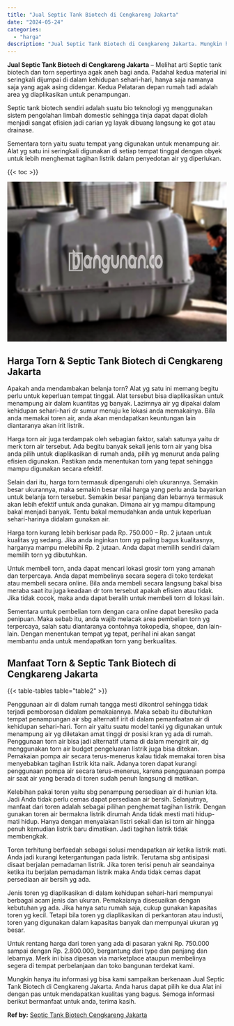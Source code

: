```yaml
---
title: "Jual Septic Tank Biotech di Cengkareng Jakarta"
date: "2024-05-24"
categories: 
  - "harga"
description: "Jual Septic Tank Biotech di Cengkareng Jakarta. Mungkin hanya itu informasi yg bisa kami sampaikan berkenaan Jual Septic Tank Biotech di Cengkareng Jakarta...."
---
```


**Jual Septic Tank Biotech di Cengkareng Jakarta** – Melihat arti Septic tank biotech dan torn sepertinya agak aneh bagi anda. Padahal kedua material ini seringkali dijumpai di dalam kehidupan sehari-hari, hanya saja namanya saja yang agak asing didengar. Kedua Pelataran depan rumah tadi adalah area yg diaplikasikan untuk penampungan.

Septic tank biotech sendiri adalah suatu bio teknologi yg menggunakan sistem pengolahan limbah domestic sehingga tinja dapat dapat diolah menjadi sangat efisien jadi carian yg layak dibuang langsung ke got atau drainase.

Sementara torn yaitu suatu tempat yang digunakan untuk menampung air. Alat yg satu ini seringkali digunakan di setiap tempat tinggal dengan obyek untuk lebih menghemat tagihan listrik dalam penyedotan air yg diperlukan.

{{< toc >}}

![Jual Septic Tank Biotech di Cengkareng Jakarta](/images/jual-bio-septictank-33.png)

## Harga Torn & Septic Tank Biotech di Cengkareng Jakarta

Apakah anda mendambakan belanja torn? Alat yg satu ini memang begitu perlu untuk keperluan tempat tinggal. Alat tersebut bisa diaplikasikan untuk menampung air dalam kuantitas yg banyak. Lazimnya air yg dipakai dalam kehidupan sehari-hari dr sumur menuju ke lokasi anda memakainya. Bila anda memakai toren air, anda akan mendapatkan keuntungan lain diantaranya akan irit listrik.

Harga torn air juga terdampak oleh sebagian faktor, salah satunya yaitu dr merk torn air tersebut. Ada begitu banyak sekali jenis torn air yang bisa anda pilih untuk diaplikasikan di rumah anda, pilih yg menurut anda paling efisien digunakan. Pastikan anda menentukan torn yang tepat sehingga mampu digunakan secara efektif.

Selain dari itu, harga torn termasuk dipengaruhi oleh ukurannya. Semakin besar ukurannya, maka semakin besar nilai harga yang perlu anda bayarkan untuk belanja torn tersebut. Semakin besar panjang dan lebarnya termasuk akan lebih efektif untuk anda gunakan. Dimana air yg mampu ditampung bakal menjadi banyak. Tentu bakal memudahkan anda untuk keperluan sehari-harinya didalam gunakan air.

Harga torn kurang lebih berkisar pada Rp. 750.000 – Rp. 2 jutaan untuk kualitas yg sedang. Jika anda inginkan torn yg paling bagus kualitasnya, harganya mampu melebihi Rp. 2 jutaan. Anda dapat memilih sendiri dalam memilih torn yg dibutuhkan.

Untuk membeli torn, anda dapat mencari lokasi grosir torn yang amanah dan terpercaya. Anda dapat membelinya secara segera di toko terdekat atau membeli secara online. Bila anda membeli secara langsung bakal bisa meraba saat itu juga keadaan dr torn tersebut apakah efisien atau tidak. Jika tidak cocok, maka anda dapat beralih untuk membeli torn di lokasi lain.

Sementara untuk pembelian torn dengan cara online dapat beresiko pada penipuan. Maka sebab itu, anda wajib melacak area pembelian torn yg terpercaya, salah satu diantaranya contohnya tokopedia, shopee, dan lain-lain. Dengan menentukan tempat yg tepat, perihal ini akan sangat membantu anda untuk mendapatkan torn yang berkualitas.

## Manfaat Torn & Septic Tank Biotech di Cengkareng Jakarta

{{< table-tables table="table2" >}}

Penggunaan air di dalam rumah tangga mesti dikontrol sehingga tidak terjadi pemborosan didalam pemakaiannya. Maka sebab itu dibutuhkan tempat penampungan air sbg alternatif irit di dalam pemanfaatan air di kehidupan sehari-hari. Torn air yaitu suatu model tanki yg digunakan untuk menampung air yg diletakan amat tinggi dr posisi kran yg ada di rumah. Penggunaan torn air bisa jadi alternatif utama di dalam mengirit air, dg menggunakan torn air budget pengeluaran listrik juga bisa ditekan. Pemakaian pompa air secara terus-menerus kalau tidak memakai toren bisa menyebabkan tagihan listrik kita naik. Adanya toren dapat kurangi penggunaan pompa air secara terus-menerus, karena pengguanaan pompa air saat air yang berada di toren sudah penuh langsung di matikan.

Kelebihan pakai toren yaitu sbg penampung persediaan air di hunian kita. Jadi Anda tidak perlu cemas dapat persediaan air bersih. Selanjutnya, manfaat dari toren adalah sebagai pilihan penghemat tagihan listrik. Dengan gunakan toren air bermakna listrik dirumah Anda tidak mesti mati hidup-mati hidup. Hanya dengan menyalakan listri sekali dan isi torn air hingga penuh kemudian listrik baru dimatikan. Jadi tagihan listrik tidak membengkak.

Toren terhitung berfaedah sebagai solusi mendapatkan air ketika listrik mati. Anda jadi kurangi ketergantungan pada listrik. Terutama sbg antisipasi disaat berjalan pemadaman listrik. Jika toren terisi penuh air seandainya ketika itu berjalan pemadaman listrik maka Anda tidak cemas dapat persediaan air bersih yg ada.

Jenis toren yg diaplikasikan di dalam kehidupan sehari-hari mempunyai berbagai acam jenis dan ukuran. Pemakaianya disesuaikan dengan kebutuhan yg ada. Jika hanya satu rumah saja, cukup gunakan kapasitas toren yg kecil. Tetapi bila toren yg diaplikasikan di perkantoran atau industi, toren yang digunakan dalam kapasitas banyak dan mempunyai ukuran yg besar.

Untuk rentang harga dari toren yang ada di pasaran yakni Rp. 750.000 sampai dengan Rp. 2.800.000, bergantung dari type dan panjang dan lebarnya. Merk ini bisa dipesan via marketplace ataupun membelinya segera di tempat perbelanjaan dan toko bangunan terdekat kami.

Mungkin hanya itu informasi yg bisa kami sampaikan berkenaan Jual Septic Tank Biotech di Cengkareng Jakarta. Anda harus dapat pilih ke dua Alat ini dengan pas untuk mendapatkan kualitas yang bagus. Semoga informasi berikut bermanfaat untuk anda, terima kasih.

**Ref by:** [Septic Tank Biotech Cengkareng Jakarta](https://id.wikipedia.org/wiki/Septic)
